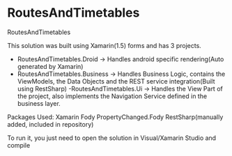 # RoutesAndTimetables
RoutesAndTimetables

This solution was built using Xamarin(1.5) forms and has 3 projects.
- RoutesAndTimetables.Droid 
	-> Handles android specific rendering(Auto generated by Xamarin)
- RoutesAndTimetables.Business
	-> Handles Business Logic, contains the ViewModels, the Data Objects and the REST service integration(Built using RestSharp)
 -RoutesAndTimetables.Ui
    -> Handles the View Part of the project, also implements the Navigation Service defined in the business layer.
	
Packages Used:
	Xamarin
	Fody
	PropertyChanged.Fody
	RestSharp(manually added, included in repository)
	
To run it, you just need to open the solution in Visual/Xamarin Studio and compile